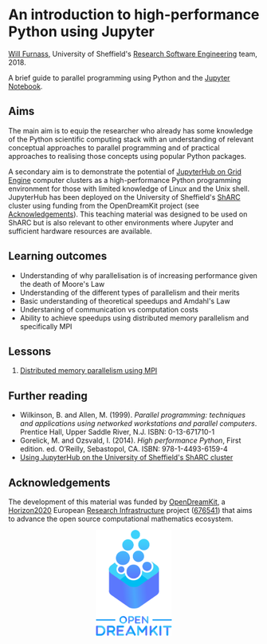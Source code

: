 # An introduction to high-performance Python using Jupyter

[Will Furnass][wf], University of Sheffield's [Research Software Engineering][uos-rse] team, 2018.

A brief guide to parallel programming using Python and the [Jupyter Notebook][jupyter].

## Aims

The main aim is to equip the researcher who already has some knowledge of the Python scientific computing stack with
an understanding of relevant conceptual approaches to parallel programming and of practical approaches to realising those concepts using popular Python packages.

A secondary aim is to demonstrate the potential of [JupyterHub on Grid Engine][jh-on-sharc] computer clusters
as a high-performance Python programming environment for those with limited knowledge of Linux and the Unix shell. 
JupyterHub has been deployed on the University of Sheffield's [ShARC][jh-on-sharc] cluster using 
funding from the OpenDreamKit project (see [Acknowledgements](#Acknowledgements)).
This teaching material was designed to be used on ShARC but is also relevant to other environments where Jupyter and sufficient hardware resources are available.

## Learning outcomes

* Understanding of why parallelisation is of increasing performance given the death of Moore's Law
* Understanding of the different types of parallelism and their merits
* Basic understanding of theoretical speedups and Amdahl's Law
* Understaning of communication vs computation costs
* Ability to achieve speedups using distributed memory parallelism and specifically MPI

## Lessons

1. [Distributed memory parallelism using MPI](mpi.ipynb)

## Further reading

* Wilkinson, B. and Allen, M. (1999). *Parallel programming: techniques and applications using networked workstations and parallel computers*. 
  Prentice Hall, Upper Saddle River, N.J. ISBN: 0-13-671710-1
* Gorelick, M. and Ozsvald, I. (2014). *High performance Python*, 
  First edition. ed. O’Reilly, Sebastopol, CA.  ISBN: 978-1-4493-6159-4
* [Using JupyterHub on the University of Sheffield's ShARC cluster](http://docs.hpc.shef.ac.uk/en/latest/hpc/jupyterhub.html)

## Acknowledgements

The development of this material was funded by [OpenDreamKit][odk], 
a [Horizon2020][h2020] European [Research Infrastructure][res-inf] project ([676541][odk-grant]) that aims to 
advance the open source computational mathematics ecosystem.

<div align="center"> 
<img src="static/opendreamkit.svg" alt="OpenDreamKit logo" alt="LabCollector logo" width="30%" />
</div>

[odk]: http://opendreamkit.org/
[h2020]: https://ec.europa.eu/programmes/horizon2020/
[res-inf]: https://ec.europa.eu/programmes/horizon2020/en/h2020-section/european-research-infrastructures-including-e-infrastructures
[odk-grant]: http://cordis.europa.eu/project/rcn/198334_en.html
[uos-rse]: http://rse.shef.ac.uk
[wf]: http://learningpatterns.me
[jh-on-sharc]: http://docs.hpc.shef.ac.uk/en/latest/hpc/jupyterhub.html
[jupyter]: http://jupyter.org/
